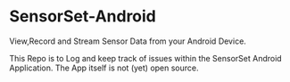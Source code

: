 # SensorSet-Android
View,Record and Stream Sensor Data from your Android Device. 

This Repo is to Log and keep track of issues within the SensorSet Android Application. The App itself is not (yet) open source. 

